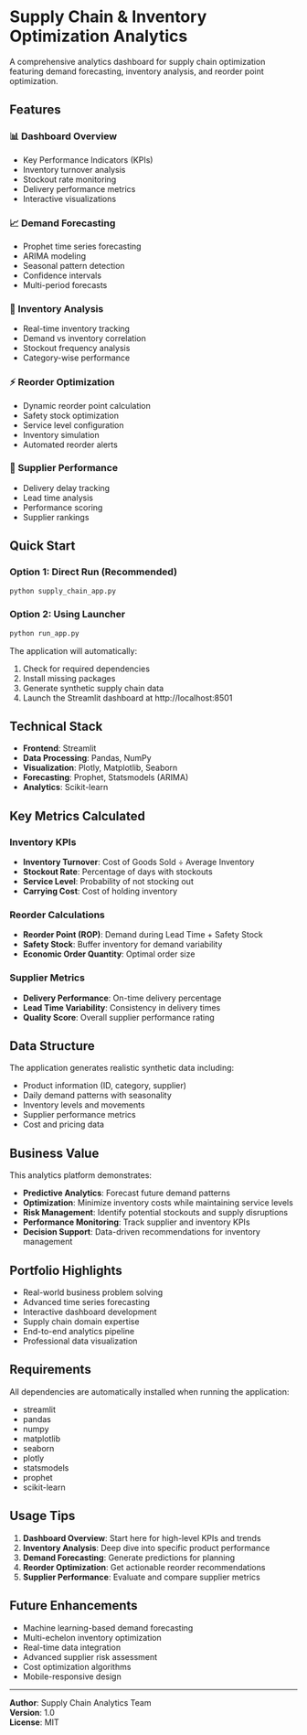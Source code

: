 # Supply Chain & Inventory Optimization Analytics

A comprehensive analytics dashboard for supply chain optimization featuring demand forecasting, inventory analysis, and reorder point optimization.

## Features

### 📊 Dashboard Overview
- Key Performance Indicators (KPIs)
- Inventory turnover analysis
- Stockout rate monitoring
- Delivery performance metrics
- Interactive visualizations

### 📈 Demand Forecasting
- Prophet time series forecasting
- ARIMA modeling
- Seasonal pattern detection
- Confidence intervals
- Multi-period forecasts

### 🎯 Inventory Analysis
- Real-time inventory tracking
- Demand vs inventory correlation
- Stockout frequency analysis
- Category-wise performance

### ⚡ Reorder Optimization
- Dynamic reorder point calculation
- Safety stock optimization
- Service level configuration
- Inventory simulation
- Automated reorder alerts

### 🚚 Supplier Performance
- Delivery delay tracking
- Lead time analysis
- Performance scoring
- Supplier rankings

## Quick Start

### Option 1: Direct Run (Recommended)
```bash
python supply_chain_app.py
```

### Option 2: Using Launcher
```bash
python run_app.py
```

The application will automatically:
1. Check for required dependencies
2. Install missing packages
3. Generate synthetic supply chain data
4. Launch the Streamlit dashboard at http://localhost:8501

## Technical Stack

- **Frontend**: Streamlit
- **Data Processing**: Pandas, NumPy
- **Visualization**: Plotly, Matplotlib, Seaborn
- **Forecasting**: Prophet, Statsmodels (ARIMA)
- **Analytics**: Scikit-learn

## Key Metrics Calculated

### Inventory KPIs
- **Inventory Turnover**: Cost of Goods Sold ÷ Average Inventory
- **Stockout Rate**: Percentage of days with stockouts
- **Service Level**: Probability of not stocking out
- **Carrying Cost**: Cost of holding inventory

### Reorder Calculations
- **Reorder Point (ROP)**: Demand during Lead Time + Safety Stock
- **Safety Stock**: Buffer inventory for demand variability
- **Economic Order Quantity**: Optimal order size

### Supplier Metrics
- **Delivery Performance**: On-time delivery percentage
- **Lead Time Variability**: Consistency in delivery times
- **Quality Score**: Overall supplier performance rating

## Data Structure

The application generates realistic synthetic data including:
- Product information (ID, category, supplier)
- Daily demand patterns with seasonality
- Inventory levels and movements
- Supplier performance metrics
- Cost and pricing data

## Business Value

This analytics platform demonstrates:
- **Predictive Analytics**: Forecast future demand patterns
- **Optimization**: Minimize inventory costs while maintaining service levels
- **Risk Management**: Identify potential stockouts and supply disruptions
- **Performance Monitoring**: Track supplier and inventory KPIs
- **Decision Support**: Data-driven recommendations for inventory management

## Portfolio Highlights

- Real-world business problem solving
- Advanced time series forecasting
- Interactive dashboard development
- Supply chain domain expertise
- End-to-end analytics pipeline
- Professional data visualization

## Requirements

All dependencies are automatically installed when running the application:
- streamlit
- pandas
- numpy
- matplotlib
- seaborn
- plotly
- statsmodels
- prophet
- scikit-learn

## Usage Tips

1. **Dashboard Overview**: Start here for high-level KPIs and trends
2. **Inventory Analysis**: Deep dive into specific product performance
3. **Demand Forecasting**: Generate predictions for planning
4. **Reorder Optimization**: Get actionable reorder recommendations
5. **Supplier Performance**: Evaluate and compare supplier metrics

## Future Enhancements

- Machine learning-based demand forecasting
- Multi-echelon inventory optimization
- Real-time data integration
- Advanced supplier risk assessment
- Cost optimization algorithms
- Mobile-responsive design

---

**Author**: Supply Chain Analytics Team  
**Version**: 1.0  
**License**: MIT